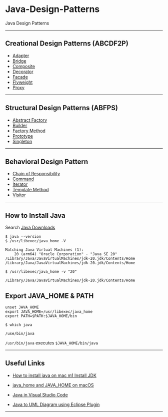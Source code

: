 # Java-Design-Patterns
Java Design Patterns

***

## Creational Design Patterns (ABCDF2P)

* [Adapter](https://github.com/muarshad01/Java-Design-Patterns/tree/main/Structural_Design_Patterns/Adapter)
* [Bridge](https://github.com/muarshad01/Java-Design-Patterns/tree/main/Structural_Design_Patterns/Bridge)
* [Composite](https://github.com/muarshad01/Java-Design-Patterns/tree/main/Structural_Design_Patterns/Composite)
* [Decorator](https://github.com/muarshad01/Java-Design-Patterns/tree/main/Structural_Design_Patterns/Decorator)
* [Facade](https://github.com/muarshad01/Java-Design-Patterns/tree/main/Structural_Design_Patterns/Facade)
* [Flyweight](https://github.com/muarshad01/Java-Design-Patterns/tree/main/Structural_Design_Patterns/Flyweight)
* [Proxy](https://github.com/muarshad01/Java-Design-Patterns/tree/main/Structural_Design_Patterns/Proxy)

***

## Structural Design Patterns (ABFPS)

* [Abstract Factory](https://github.com/muarshad01/Java-Design-Patterns/tree/main/Creational_Design_Patterns/Abstract_Factory)
* [Builder](https://github.com/muarshad01/Java-Design-Patterns/tree/main/Creational_Design_Patterns/Builder)
* [Factory Method](https://github.com/muarshad01/Java-Design-Patterns/tree/main/Creational_Design_Patterns/Factory_Method)
* [Prototype](https://github.com/muarshad01/Java-Design-Patterns/tree/main/Creational_Design_Patterns/Prototype)
* [Singleton](https://github.com/muarshad01/Java-Design-Patterns/tree/main/Creational_Design_Patterns/Singleton)

***

## Behavioral Design Pattern

* [Chain of Responsibility](https://github.com/muarshad01/Java-Design-Patterns/tree/main/Behavioral_Design_Pattern/ChainOfResponsibility)
* [Command](https://github.com/muarshad01/Java-Design-Patterns/tree/main/Behavioral_Design_Pattern/Command)
* [Iterator](https://github.com/muarshad01/Java-Design-Patterns/tree/main/Behavioral_Design_Pattern/Iterator)
* [Template Method](https://github.com/muarshad01/Java-Design-Patterns/tree/main/Behavioral_Design_Pattern/TemplateMethod)
* [Visitor](https://github.com/muarshad01/Java-Design-Patterns/tree/main/Behavioral_Design_Pattern/Visitor)

***

## How to Install Java

Search [Java Downloads](https://www.oracle.com/java/technologies/downloads/)

```
$ java --version
$ /usr/libexec/java_home -V 

Matching Java Virtual Machines (1):
    20 (arm64) "Oracle Corporation" - "Java SE 20" /Library/Java/JavaVirtualMachines/jdk-20.jdk/Contents/Home
/Library/Java/JavaVirtualMachines/jdk-20.jdk/Contents/Home
```

```
$ /usr/libexec/java_home -v "20"

/Library/Java/JavaVirtualMachines/jdk-20.jdk/Contents/Home
```

## Export JAVA_HOME & PATH

```
unset JAVA_HOME
export JAVA_HOME=/usr/libexec/java_home
export PATH=$PATH:$JAVA_HOME/bin
```

```
$ which java

/use/bin/java
```

`/usr/bin/java` executes `$JAVA_HOME/bin/java`

***

## Useful Links

* [How to install java on mac m1 Install JDK](https://www.youtube.com/watch?v=2VxsPtZVfPE)

* [java_home and JAVA_HOME on macOS](https://medium.com/notes-for-geeks/java-home-and-java-home-on-macos-f246cab643bd)

* [Java in Visual Studio Code](https://code.visualstudio.com/docs/languages/java)

* [Java to UML Diagram using Eclipse Plugin](https://marketplace.eclipse.org/search/site/UML)

***
